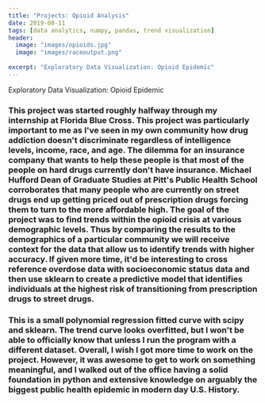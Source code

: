 ```yaml
---
title: "Projects: Opioid Analysis"
date: 2019-08-11
tags: [data analytics, numpy, pandas, trend visualization]
header:
  image: "images/opioids.jpg"
  image: "images/raceoutput.png"
  
excerpt: "Exploratory Data Visualization: Opioid Epidemic"
---
```

Exploratory Data Visualization: Opioid Epidemic

### This project was started roughly halfway through my internship at Florida Blue Cross. This project was particularly important to me as I've seen in my own community how drug addiction doesn't discriminate regardless of intelligence levels, income, race, and age. The dilemma for an insurance company that wants to help these people is that most of the people on hard drugs currently don't have insurance. Michael Hufford Dean of Graduate Studies at Pitt's Public Health School corroborates that many people who are currently on street drugs end up getting priced out of prescription drugs forcing them to turn to the more affordable high. The goal of the project was to find trends within the opioid crisis at various demographic levels. Thus by comparing the results to the demographics of a particular community we will receive context for the data that allow us to identify trends with higher accuracy. If given more time, it'd be interesting to cross reference overdose data with socioeconomic status data and then use sklearn to create a predictive model that identifies individuals at the highest risk of transitioning from prescription drugs to street drugs.


### This is a small polynomial regression fitted curve with scipy and sklearn. The trend curve looks overfitted, but I won't be able to officially know that unless I run the program with a different dataset. Overall, I wish I got more time to work on the project. However, it was awesome to get to work on something meaningful, and I walked out of the office having a solid foundation in python and extensive knowledge on arguably the biggest public health epidemic in modern day U.S. History.
